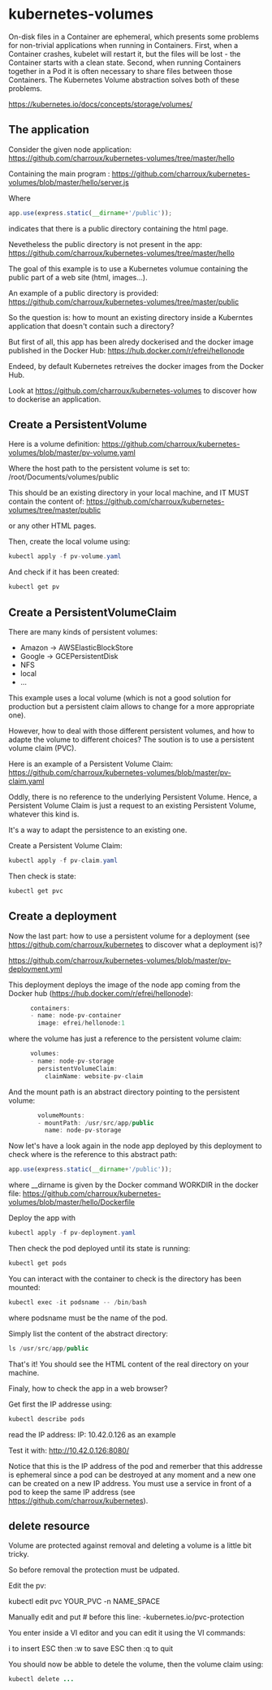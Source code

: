 # kubernetes-volumes

On-disk files in a Container are ephemeral, which presents some problems for non-trivial applications when running in Containers. First, when a Container crashes, kubelet will restart it, but the files will be lost - the Container starts with a clean state. Second, when running Containers together in a Pod it is often necessary to share files between those Containers. The Kubernetes Volume abstraction solves both of these problems.

https://kubernetes.io/docs/concepts/storage/volumes/


## The application

Consider the given node application: https://github.com/charroux/kubernetes-volumes/tree/master/hello

Containing the main program : https://github.com/charroux/kubernetes-volumes/blob/master/hello/server.js

Where 

```javascript
app.use(express.static(__dirname+'/public'));
```

indicates that there is a public directory containing the html page.

Nevetheless the public directory is not present in the app: https://github.com/charroux/kubernetes-volumes/tree/master/hello

The goal of this example is to use a Kubernetes volumue containing the public part of a web site (html, images...).

An example of a public directory is provided: https://github.com/charroux/kubernetes-volumes/tree/master/public

So the question is: how to mount an existing directory inside a Kuberntes application that doesn't contain such a directory?

But first of all, this app has been alredy dockerised and the docker image published in the Docker Hub: https://hub.docker.com/r/efrei/hellonode

Endeed, by default Kubernetes retreives the docker images from the Docker Hub.

Look at https://github.com/charroux/kubernetes-volumes to discover how to dockerise an application.
 
## Create a PersistentVolume

Here is a volume definition: https://github.com/charroux/kubernetes-volumes/blob/master/pv-volume.yaml

Where the host path to the persistent volume is set to: /root/Documents/volumes/public

This should be an existing directory in your local machine, and IT MUST contain the content of: https://github.com/charroux/kubernetes-volumes/tree/master/public

or any other HTML pages.

Then, create the local volume using:

```java
kubectl apply -f pv-volume.yaml 
```

And check if it has been created:

```java
kubectl get pv
```

## Create a PersistentVolumeClaim

There are many kinds of persistent volumes:
- Amazon -> AWSElasticBlockStore
- Google -> GCEPersistentDisk
- NFS
- local
- ...

This example uses a local volume (which is not a good solution for production but a persistent claim allows to change for a more appropriate one).

However, how to deal with those different persistent volumes, and how to adapte the volume to different choices? The soution is to use a persistent volume claim (PVC).

Here is an example of a Persistent Volume Claim: https://github.com/charroux/kubernetes-volumes/blob/master/pv-claim.yaml

Oddly, there is no reference to the underlying Persistent Volume. Hence, a Persistent Volume Claim is just a request to an existing Persistent Volume, whatever this kind is. 

It's a way to adapt the persistence to an existing one.

Create a Persistent Volume Claim:

```java
kubectl apply -f pv-claim.yaml 
```

Then check is state: 

```java
kubectl get pvc
```

## Create a deployment

Now the last part: how to use a persistent volume for a deployment (see https://github.com/charroux/kubernetes to discover what a deployment is)?

https://github.com/charroux/kubernetes-volumes/blob/master/pv-deployment.yml

This deployment deploys the image of the node app coming from the Docker hub (https://hub.docker.com/r/efrei/hellonode):

```java
      containers:
      - name: node-pv-container
        image: efrei/hellonode:1
```

where the volume has just a reference to the persistent volume claim:

```java
      volumes:
      - name: node-pv-storage
        persistentVolumeClaim:
          claimName: website-pv-claim
```

And the mount path is an abstract directory pointing to the persistent volume: 

```java
        volumeMounts:
        - mountPath: /usr/src/app/public
          name: node-pv-storage
```

Now let's have a look again in the node app deployed by this deployment to check where is the reference to this abstract path: 

```javascript
app.use(express.static(__dirname+'/public'));
```

where __dirname is given by the Docker command WORKDIR in the docker file: https://github.com/charroux/kubernetes-volumes/blob/master/hello/Dockerfile

Deploy the app with 
```java
kubectl apply -f pv-deployment.yaml 
```

Then check the pod deployed until its state is running: 

```java
kubectl get pods
```

You can interact with the container to check is the directory has been mounted:

```java
kubectl exec -it podsname -- /bin/bash
```

where podsname must be the name of the pod.

Simply list the content of the abstract directory:

```java
ls /usr/src/app/public
```

That's it! You should see the HTML content of the real directory on your machine.

Finaly, how to check the app in a web browser?

Get first the IP addresse using:

```java
kubectl describe pods
```

read the IP address: IP: 10.42.0.126 as an example

Test it with: http://10.42.0.126:8080/

Notice that this is the IP address of the pod and remerber that this addresse is ephemeral since a pod can be destroyed at any moment and a new one can be created on a new IP address. You must use a service in front of a pod to keep the same IP address (see https://github.com/charroux/kubernetes).

## delete resource

Volume are protected against removal and deleting a volume is a little bit tricky.

So before removal the protection must be udpated.

Edit the pv:

kubectl edit pvc YOUR_PVC -n NAME_SPACE

Manually edit and put # before this line: -kubernetes.io/pvc-protection

You enter inside a VI editor and you can edit it using the VI commands:

i to insert
ESC then :w to save
ESC then :q to quit

You should now be abble to detele the volume, then the volume claim using:

```java
kubectl delete ...
```

